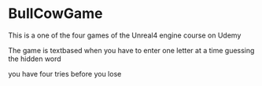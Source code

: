 # BullCowGame

This is a one of the four games of the Unreal4 engine course on Udemy

The game is textbased when you have to enter one letter at a time guessing the hidden word

you have four tries before you lose